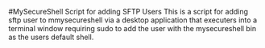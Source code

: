 #MySecureShell Script for adding SFTP Users
This is a script for adding sftp user to mmysecureshell via a desktop application that executers into a terminal window requiring sudo to add the user with the mysecureshell bin as the users default shell.
